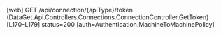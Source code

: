 [web] GET /api/connection/{apiType}/token  (DataGet.Api.Controllers.Connections.ConnectionController.GetToken)  [L170–L179] status=200 [auth=Authentication.MachineToMachinePolicy]

